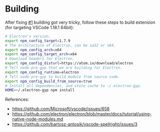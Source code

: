 # Building

After fixing [#1](https://github.com/mlewand/vscode-markdown-to-clipboard/issues/1) building got very tricky, follow these steps to build extension (for targeting VSCode 1.18.1 64bit):

```bash
# Electron's version.
export npm_config_target=1.7.9
# The architecture of Electron, can be ia32 or x64.
export npm_config_arch=x64
export npm_config_target_arch=x64
# Download headers for Electron.
export npm_config_disturl=https://atom.io/download/electron
# Tell node-pre-gyp that we are building for Electron.
export npm_config_runtime=electron
# Tell node-pre-gyp to build module from source code.
export npm_config_build_from_source=true
# Install all dependencies, and store cache to ~/.electron-gyp.
HOME=~/.electron-gyp npm install
```

References:

* https://github.com/Microsoft/vscode/issues/658
* https://github.com/electron/electron/blob/master/docs/tutorial/using-native-node-modules.md
* https://github.com/bartosz-antosik/vscode-spellright/issues/3